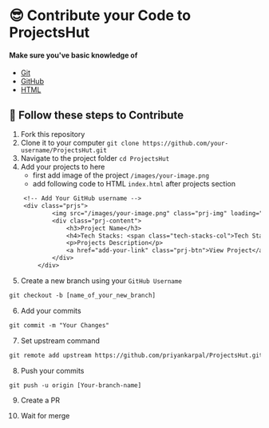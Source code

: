# 😎 Contribute your Code to ProjectsHut
#### Make sure you've basic knowledge of 
 - [Git](https://git-scm.com)
 - [GitHub](https://github.com)
 - [HTML](https://www.w3schools.com/html)
## 🧐 Follow these steps to Contribute
1.  Fork this repository
2.  Clone it to your computer `git clone https://github.com/your-username/ProjectsHut.git`
3.  Navigate to the project folder `cd ProjectsHut` 
4. Add your projects to here
    -  first add image of the project `/images/your-image.png`
    - add following code to HTML `index.html` after projects section
```diff
    <!-- Add Your GitHub username -->
    <div class="prjs">
            <img src="/images/your-image.png" class="prj-img" loading="lazy" alt="Project name">
            <div class="prj-content">
                <h3>Project Name</h3>
                <h4>Tech Stacks: <span class="tech-stacks-col">Tech Stack you Used</span> </h4>
                <p>Projects Description</p>
                <a href="add-your-link" class="prj-btn">View Project</a>
            </div>
        </div>
```
5.  Create a new branch using your `GitHub Username`  
```diff
git checkout -b [name_of_your_new_branch]
```
6. Add your commits 
```diff
git commit -m "Your Changes"
```
7. Set upstream command
```diff
git remote add upstream https://github.com/priyankarpal/ProjectsHut.git
```
8. Push your commits
```diff
git push -u origin [Your-branch-name]
```
9. Create a PR

10. Wait for merge 
